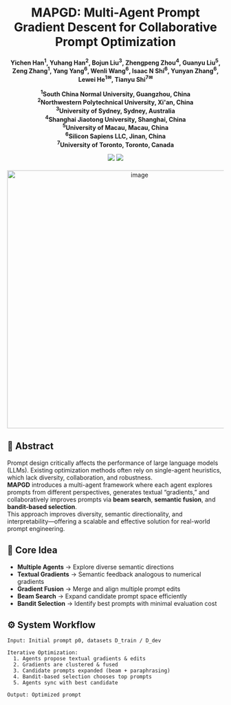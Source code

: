 <div align="center">

<h1> MAPGD: Multi-Agent Prompt Gradient Descent for Collaborative Prompt Optimization </h1>

<h4 align="center"> 

Yichen Han<sup>1</sup>,
Yuhang Han<sup>2</sup>,
Bojun Liu<sup>3</sup>,
Zhengpeng Zhou<sup>4</sup>,
Guanyu Liu<sup>5</sup>,\
Zeng Zhang<sup>1</sup>,
Yang Yang<sup>6</sup>,
Wenli Wang<sup>6</sup>,
Isaac N Shi<sup>6</sup>,
Yunyan Zhang<sup>6</sup>,\
Lewei He<sup>1✉</sup>,
Tianyu Shi<sup>7✉</sup>

<sup>1</sup>South China Normal University, Guangzhou, China  
<sup>2</sup>Northwestern Polytechnical University, Xi'an, China  
<sup>3</sup>University of Sydney, Sydney, Australia  
<sup>4</sup>Shanghai Jiaotong University, Shanghai, China  
<sup>5</sup>University of Macau, Macau, China  
<sup>6</sup>Silicon Sapiens LLC, Jinan, China  
<sup>7</sup>University of Toronto, Toronto, Canada  

<p>
<a href='https://arxiv.org/pdf/xxxx.xxxxx'><img src='https://img.shields.io/badge/Paper-arXiv-red'></a>
<a href='https://github.com/xxx/MAPGD'><img src='https://img.shields.io/badge/Project-Page-blue'></a>
</p>

</h4>
</div>

<p align='center'>
<img width="600" alt="image" src='./architecture.png'>
</p>

## 🚀 Abstract
Prompt design critically affects the performance of large language models (LLMs). Existing optimization methods often rely on single-agent heuristics, which lack diversity, collaboration, and robustness.  
**MAPGD** introduces a multi-agent framework where each agent explores prompts from different perspectives, generates textual “gradients,” and collaboratively improves prompts via **beam search**, **semantic fusion**, and **bandit-based selection**.  
This approach improves diversity, semantic directionality, and interpretability—offering a scalable and effective solution for real-world prompt engineering.
## 🧩 Core Idea

- **Multiple Agents** → Explore diverse semantic directions  
- **Textual Gradients** → Semantic feedback analogous to numerical gradients  
- **Gradient Fusion** → Merge and align multiple prompt edits  
- **Beam Search** → Expand candidate prompt space efficiently  
- **Bandit Selection** → Identify best prompts with minimal evaluation cost  
## ⚙️ System Workflow

```text
Input: Initial prompt p0, datasets D_train / D_dev

Iterative Optimization:
  1. Agents propose textual gradients & edits
  2. Gradients are clustered & fused
  3. Candidate prompts expanded (beam + paraphrasing)
  4. Bandit-based selection chooses top prompts
  5. Agents sync with best candidate

Output: Optimized prompt

